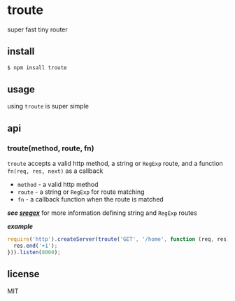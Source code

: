 troute
======

super fast tiny router

## install

```js
$ npm insall troute
```

## usage

using `troute` is super simple

## api

### troute(method, route, fn)

`troute` accepts a valid http method, a string or `RegExp` route, and a function `fn(req, res, next)` as a callback

* `method` - a valid http method
* `route` - a string or `RegExp` for route matching
* `fn` - a callback function when the route is matched

***see [sregex](https://github.com/jwerle/sregex)*** for more information defining string and `RegExp` routes

***example***

```js
require('http').createServer(troute('GET', '/home', function (req, res) {
  res.end('+1');
})).listen(8000);
```

## license

MIT